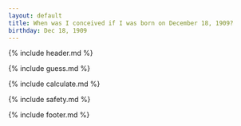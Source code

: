 ```yaml
---
layout: default
title: When was I conceived if I was born on December 18, 1909?
birthday: Dec 18, 1909
---
```


{% include header.md %}

{% include guess.md %}

{% include calculate.md %}

{% include safety.md %}

{% include footer.md %}



